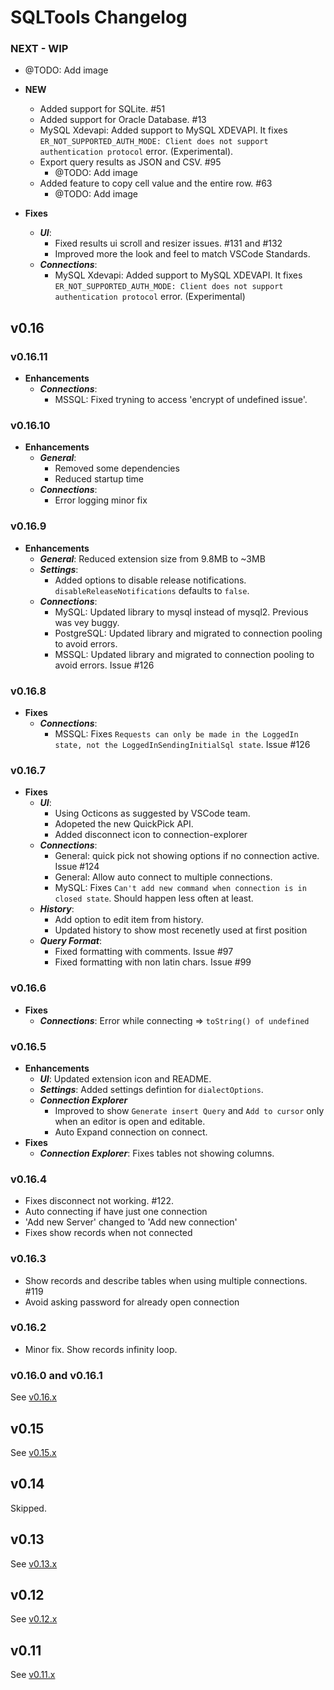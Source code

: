 # SQLTools Changelog

### NEXT - WIP

- @TODO: Add image

- **NEW**
  - Added support for SQLite. #51
  - Added support for Oracle Database. #13
  - MySQL Xdevapi: Added support to MySQL XDEVAPI. It fixes `ER_NOT_SUPPORTED_AUTH_MODE: Client does not support authentication protocol` error. (Experimental).
  - Export query results as JSON and CSV. #95
    - @TODO: Add image
  - Added feature to copy cell value and the entire row. #63
    - @TODO: Add image

- **Fixes**
  - ***UI***:
    - Fixed results ui scroll and resizer issues. #131 and #132
    - Improved more the look and feel to match VSCode Standards.
  - ***Connections***:
    - MySQL Xdevapi: Added support to MySQL XDEVAPI. It fixes `ER_NOT_SUPPORTED_AUTH_MODE: Client does not support authentication protocol` error. (Experimental)

## v0.16

### v0.16.11
- **Enhancements**
  - ***Connections***:
    - MSSQL: Fixed tryning to access 'encrypt of undefined issue'.

### v0.16.10
- **Enhancements**
  - ***General***:
    - Removed some dependencies
    - Reduced startup time
  - ***Connections***:
    - Error logging minor fix

### v0.16.9
- **Enhancements**
  - ***General***: Reduced extension size from 9.8MB to ~3MB
  - ***Settings***:
    - Added options to disable release notifications. `disableReleaseNotifications` defaults to `false`.
  - ***Connections***:
    - MySQL: Updated library to mysql instead of mysql2. Previous was vey buggy.
    - PostgreSQL: Updated library and migrated to connection pooling to avoid errors.
    - MSSQL: Updated library and migrated to connection pooling to avoid errors. Issue #126

### v0.16.8
- **Fixes**
  - ***Connections***:
    - MSSQL: Fixes `Requests can only be made in the LoggedIn state, not the LoggedInSendingInitialSql state`. Issue #126

### v0.16.7
- **Fixes**
  - ***UI***:
    - Using Octicons as suggested by VSCode team.
    - Adopeted the new QuickPick API.
    - Added disconnect icon to connection-explorer
  - ***Connections***:
    - General: quick pick not showing options if no connection active. Issue #124
    - General: Allow auto connect to multiple connections.
    - MySQL: Fixes `Can't add new command when connection is in closed state`. Should happen less often at least.
  - ***History***:
    - Add option to edit item from history.
    - Updated history to show most recenetly used at first position
  - ***Query Format***:
    - Fixed formatting with comments. Issue #97
    - Fixed formatting with non latin chars. Issue #99

### v0.16.6
- **Fixes**
  - ***Connections***: Error while connecting => `toString() of undefined`

### v0.16.5

- **Enhancements**
  - ***UI***: Updated extension icon and README.
  - ***Settings***: Added settings defintion for `dialectOptions`.
  - ***Connection Explorer***
    - Improved to show  `Generate insert Query` and `Add to cursor` only when an editor is open and editable.
    - Auto Expand connection on connect.
- **Fixes**
  - ***Connection Explorer***: Fixes tables not showing columns.

### v0.16.4

- Fixes disconnect not working. #122.
- Auto connecting if have just one connection
- 'Add new Server' changed to 'Add new connection'
- Fixes show records when not connected

### v0.16.3

- Show records and describe tables when using multiple connections. #119
- Avoid asking password for already open connection

### v0.16.2

- Minor fix. Show records infinity loop.

### v0.16.0 and v0.16.1

See [v0.16.x](https://github.com/mtxr/vscode-sqltools/blob/master/static/release-notes/v0.16.x.md)

## v0.15

See [v0.15.x](https://github.com/mtxr/vscode-sqltools/blob/master/static/release-notes/v0.15.x.md)

## v0.14

Skipped.

## v0.13

See [v0.13.x](https://github.com/mtxr/vscode-sqltools/blob/master/static/release-notes/v0.13.x.md)

## v0.12

See [v0.12.x](https://github.com/mtxr/vscode-sqltools/blob/master/static/release-notes/v0.12.x.md)

## v0.11

See [v0.11.x](https://github.com/mtxr/vscode-sqltools/blob/master/static/release-notes/v0.11.x.md)
